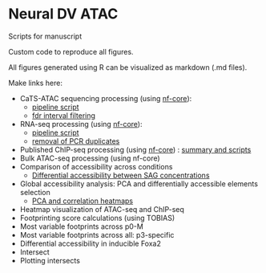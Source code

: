 # Neural DV ATAC
Scripts for manuscript 

Custom code to reproduce all figures. 

All figures generated using R can be visualized as markdown (.md files). 


Make links here: 
- CaTS-ATAC sequencing processing (using [nf-core](https://nf-co.re/atacseq)): 
    - [pipeline script](sh/run_cats-atac.sh)
    - [fdr interval filtering](NeuralDV_Rproject/cats-atac_1_filter_fdr.md)
- RNA-seq processing (using [nf-core](https://nf-co.re/rnaseq)): 
    - [pipeline script](sh/run_rnaseq.sh) 
    - [removal of PCR duplicates](R/R_geneCounts.R)
- Published ChIP-seq processing (using [nf-core](https://nf-co.re/chipseq)) : [summary and scripts](docs/chip-seq_processing.md)
- Bulk ATAC-seq processing (using nf-core)
- Comparison of accessibility across conditions
    - [Differential accessibility between SAG concentrations](NeuralDV_Rproject/cats-atac_3_cross_condition_diffacc.md)
- Global accessibility analysis: PCA and differentially accessible elements selection
    - [PCA and correlation heatmaps](NeuralDV_Rproject/cats-atac_2_deseq_PCA_heatmaps.md)
- Heatmap visualization of ATAC-seq and ChIP-seq
- Footprinting score calculations (using TOBIAS) 
- Most variable footprints across p0-M
- Most variable footprints across all: p3-specific
- Differential accessibility in inducible Foxa2
- Intersect 
- Plotting intersects 